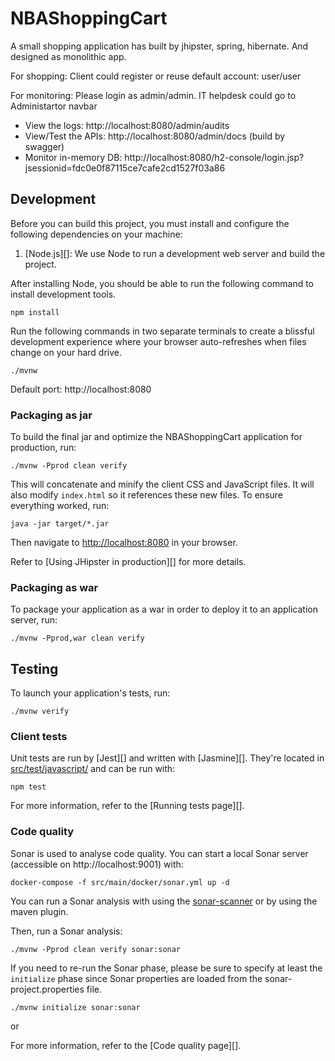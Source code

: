 # NBAShoppingCart

A small shopping application has built by jhipster, spring, hibernate. And designed as monolithic app.

For shopping:
Client could register or reuse default account: user/user

For monitoring:
Please login as admin/admin. IT helpdesk could go to Administartor navbar

- View the logs: http://localhost:8080/admin/audits
- View/Test the APIs: http://localhost:8080/admin/docs (build by swagger)
- Monitor in-memory DB: http://localhost:8080/h2-console/login.jsp?jsessionid=fdc0e0f87115ce7cafe2cd1527f03a86

## Development

Before you can build this project, you must install and configure the following dependencies on your machine:

1. [Node.js][]: We use Node to run a development web server and build the project.

After installing Node, you should be able to run the following command to install development tools.

    npm install

Run the following commands in two separate terminals to create a blissful development experience where your browser
auto-refreshes when files change on your hard drive.

    ./mvnw
    
Default port: http://localhost:8080

### Packaging as jar

To build the final jar and optimize the NBAShoppingCart application for production, run:

    ./mvnw -Pprod clean verify

This will concatenate and minify the client CSS and JavaScript files. It will also modify `index.html` so it references these new files.
To ensure everything worked, run:

    java -jar target/*.jar

Then navigate to [http://localhost:8080](http://localhost:8080) in your browser.

Refer to [Using JHipster in production][] for more details.

### Packaging as war

To package your application as a war in order to deploy it to an application server, run:

    ./mvnw -Pprod,war clean verify

## Testing

To launch your application's tests, run:

    ./mvnw verify

### Client tests

Unit tests are run by [Jest][] and written with [Jasmine][]. They're located in [src/test/javascript/](src/test/javascript/) and can be run with:

    npm test

For more information, refer to the [Running tests page][].

### Code quality

Sonar is used to analyse code quality. You can start a local Sonar server (accessible on http://localhost:9001) with:

```
docker-compose -f src/main/docker/sonar.yml up -d
```

You can run a Sonar analysis with using the [sonar-scanner](https://docs.sonarqube.org/display/SCAN/Analyzing+with+SonarQube+Scanner) or by using the maven plugin.

Then, run a Sonar analysis:

```
./mvnw -Pprod clean verify sonar:sonar
```

If you need to re-run the Sonar phase, please be sure to specify at least the `initialize` phase since Sonar properties are loaded from the sonar-project.properties file.

```
./mvnw initialize sonar:sonar
```

or

For more information, refer to the [Code quality page][].
